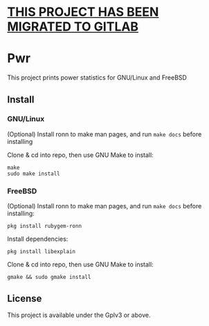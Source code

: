 # [THIS PROJECT HAS BEEN MIGRATED TO GITLAB](https://gitlab.com/AGitBoy/pwr)

# Pwr
This project prints power statistics for GNU/Linux and FreeBSD

## Install
### GNU/Linux
(Optional) Install ronn to make man pages, and run `make docs` before installing

Clone & cd into repo, then use GNU Make to install:
```
make 
sudo make install
```

### FreeBSD
(Optional) Install ronn to make man pages, and run `make docs` before installing:
```
pkg install rubygem-ronn
```

Install dependencies:
```
pkg install libexplain
```

Clone & cd into repo, then use GNU Make to install:
```
gmake && sudo gmake install
```

## License
This project is available under the Gplv3 or above.
